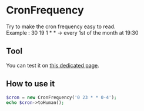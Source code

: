 CronFrequency
=============

Try to make the cron frequency easy to read.  
Example : 30 19 1 * * -> every 1st of the month at 19:30

Tool
-------------------------

You can test it on [this dedicated page](http://louis.hatier.me/cron-frequency/).

How to use it
-------------------------

```php
$cron = new CronFrequency('0 23 * * 0-4');
echo $cron->toHuman();
```